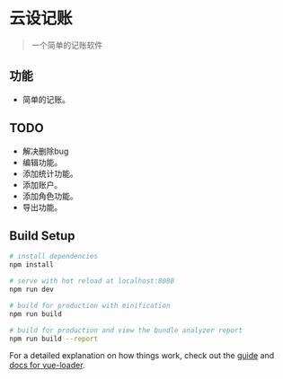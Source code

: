 # 云设记账

> 一个简单的记账软件

## 功能

* 简单的记账。

## TODO

* 解决删除bug
* 编辑功能。
* 添加统计功能。
* 添加账户。
* 添加角色功能。
* 导出功能。

## Build Setup

``` bash
# install dependencies
npm install

# serve with hot reload at localhost:8080
npm run dev

# build for production with minification
npm run build

# build for production and view the bundle analyzer report
npm run build --report
```

For a detailed explanation on how things work, check out the [guide](http://vuejs-templates.github.io/webpack/) and [docs for vue-loader](http://vuejs.github.io/vue-loader).
